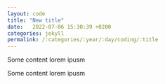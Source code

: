 ```yaml
---
layout: code
title: "New title"
date:   2022-07-06 15:30:39 +0200
categories: jekyll 
permalink: /:categories/:year/:day/coding/:title
---
```

Some content
lorem ipusm

Some content
lorem ipusm
